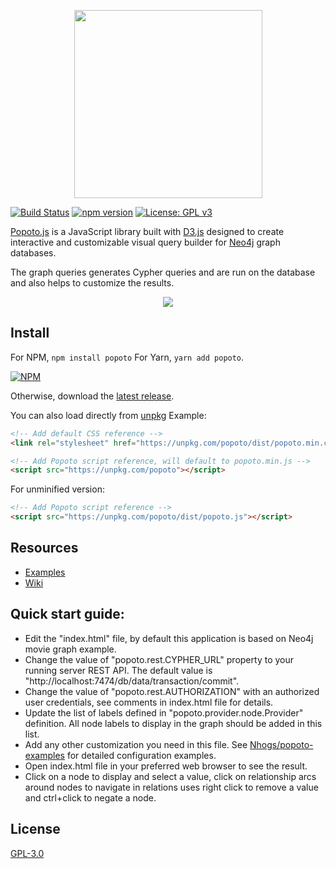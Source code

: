 <p align="center"><a href="https://popotojs.com" target="_blank"><img width="301"src="http://www.popotojs.com/logo.png"></a></p>

[![Build Status](https://travis-ci.org/Nhogs/popoto.svg?branch=master)](https://travis-ci.org/Nhogs/popoto)
[![npm version](https://img.shields.io/npm/v/popoto.svg)](https://www.npmjs.com/package/popoto)
[![License: GPL v3](https://img.shields.io/badge/License-GPL%20v3-blue.svg)](https://www.gnu.org/licenses/gpl-3.0)


[Popoto.js](https://github.com/Nhogs/popoto) is a JavaScript library built with [D3.js](https://d3js.org) designed to create interactive and customizable visual query builder for [Neo4j](https://neo4j.com) graph databases.

The graph queries generates Cypher queries and are run on the database and also helps to customize the results.

<p align="center"><img src="https://raw.githubusercontent.com/wiki/Nhogs/popoto/img/main.png"></p>

## Install
For NPM, `npm install popoto` For Yarn, `yarn add popoto`.

[![NPM](https://nodei.co/npm/popoto.png?compact=true)](https://www.npmjs.com/package/popoto)

Otherwise, download the [latest release](https://github.com/Nhogs/popoto/releases/latest).
 
You can also load directly from [unpkg](https://unpkg.com/popoto/)
Example:
```html
<!-- Add default CSS reference -->
<link rel="stylesheet" href="https://unpkg.com/popoto/dist/popoto.min.css">
```

```html
<!-- Add Popoto script reference, will default to popoto.min.js -->
<script src="https://unpkg.com/popoto"></script>
```

For unminified version:
```html
<!-- Add Popoto script reference -->
<script src="https://unpkg.com/popoto/dist/popoto.js"></script>
```


## Resources
* [Examples](https://github.com/Nhogs/popoto-examples)
* [Wiki](https://github.com/Nhogs/popoto/wiki)

## Quick start guide:
 - Edit the "index.html" file, by default this application is based on Neo4j movie graph example.
 - Change the value of "popoto.rest.CYPHER_URL" property to your running server REST API. The default value is "http://localhost:7474/db/data/transaction/commit".
 - Change the value of "popoto.rest.AUTHORIZATION" with an authorized user credentials, see comments in index.html file for details.
 - Update the list of labels defined in "popoto.provider.node.Provider" definition. All node labels to display in the graph should be added in this list.
 - Add any other customization you need in this file. See [Nhogs/popoto-examples](https://github.com/Nhogs/popoto-examples) for detailed configuration examples.
 - Open index.html file in your preferred web browser to see the result.
 - Click on a node to display and select a value, click on relationship arcs around nodes to navigate in relations uses right click to remove a value and ctrl+click to negate a node.
 
 ## License
[GPL-3.0](https://www.gnu.org/licenses/gpl-3.0)